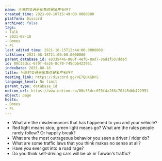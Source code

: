 ```yaml
---
name: 台灣的交通是亂象還是亂中有序?
created_time: 2021-08-10T15:49:00.0000000
platform: Discord
archived: false
tags:
- Talk
- 2021-08-18
- Bones
- Pi
last_edited_time: 2021-10-15T12:44:00.0000000
talktime: 2021-08-18T21:00:00.0000000
parent_database_id: e9339446-880f-4ef0-8ad7-8ad1f507dded
id: 80c33dcc-670f-4a26-8c70-f45dbb422951
indexDate: 2021-08-18
title: 台灣的交通是亂象還是亂中有序?
meeting_link: https://discord.gg/vE7QUXGDnS
language_level: No limit
parent_type: database_id
notion_url: https://www.notion.so/80c33dcc670f4a268c70f45dbb422951
object: page
hosts:
- Bones
- Pi
---
```


   - What are the misdemeanors that has happened to you and your vehicle?
   - Red light means stop, green light means go?
What are the rules people rarely follow? Or happily break?
   - What are the most outrageous behavior you seen a driver / rider do?
   - What are some traffic laws that you think makes no sense at all?
   - Have you ever got into a road rage?
   - Do you think self-driving cars will be ok in Taiwan's traffic?











